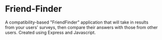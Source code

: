 # Friend-Finder
A compatibility-based "FriendFinder" application that will take in results from your users' surveys, then compare their answers with those from other users. Created using Express and Javascript.
